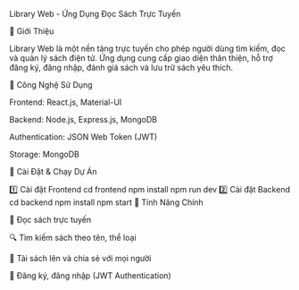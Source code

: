 Library Web - Ứng Dụng Đọc Sách Trực Tuyến

📌 Giới Thiệu

Library Web là một nền tảng trực tuyến cho phép người dùng tìm kiếm, đọc và quản lý sách điện tử. Ứng dụng cung cấp giao diện thân thiện, hỗ trợ đăng ký, đăng nhập, đánh giá sách và lưu trữ sách yêu thích.

🚀 Công Nghệ Sử Dụng

Frontend: React.js, Material-UI

Backend: Node.js, Express.js, MongoDB

Authentication: JSON Web Token (JWT)

Storage: MongoDB

🔧 Cài Đặt & Chạy Dự Án

1️⃣ Cài đặt Frontend
cd frontend
npm install
npm run dev
2️⃣ Cài đặt Backend
cd backend
npm install
npm start
🎯 Tính Năng Chính

📖 Đọc sách trực tuyến

🔍 Tìm kiếm sách theo tên, thể loại

🛒 Tải sách lên và chia sẻ với mọi người

🔐 Đăng ký, đăng nhập (JWT Authentication)
